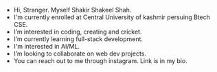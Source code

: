 -  Hi, Stranger. Myself Shakir Shakeel Shah.
-  I'm currently enrolled at Central University of kashmir persuing Btech CSE.
-  I’m interested in coding, creating and cricket.
-  I’m currently learning full-stack development.
-  I'm interested in AI/ML.
-  I’m looking to collaborate on web dev projects.
-  You can reach out to me through instagram. Link is in my bio.

<!---
shakirshakeelshah/shakirshakeelshah is a ✨ special ✨ repository because its `README.md` (this file) appears on your GitHub profile.
You can click the Preview link to take a look at your changes.
--->
